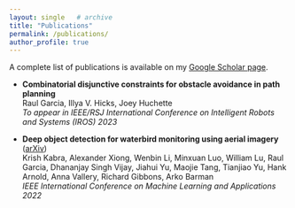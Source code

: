 ```yaml
---
layout: single   # archive
title: "Publications"
permalink: /publications/
author_profile: true
---
```


<!-- {% if author.googlescholar %}
  You can also find my articles on <u><a href="{{author.googlescholar}}">my Google Scholar profile</a>.</u>
{% endif %}

{% include base_path %}

{% for post in site.publications reversed %}
  {% include archive-single.html %}
{% endfor %} -->


A complete list of publications is available on my [Google Scholar page](https://scholar.google.com/citations?user=zEP4GUoAAAAJ&hl=en).

<!-- Preprints from 2015 and after are also available on [arXiv](https://arxiv.org/a/chan_j_3.html). -->


* **Combinatorial disjunctive constraints for obstacle avoidance in path planning**  <br />
  Raul Garcia, Illya V. Hicks, Joey Huchette  <br />
  _To appear in IEEE/RSJ International Conference on Intelligent Robots and Systems (IROS) 2023_

* **Deep object detection for waterbird monitoring using aerial imagery** ([arXiv](https://arxiv.org/abs/2210.04868))  <br />
  Krish Kabra, Alexander Xiong, Wenbin Li, Minxuan Luo, William Lu, Raul Garcia, Dhananjay Singh Vijay, Jiahui Yu, Maojie Tang, Tianjiao Yu, Hank Arnold, Anna Vallery, Richard Gibbons, Arko Barman  <br />
  _IEEE International Conference on Machine Learning and Applications 2022_
